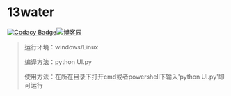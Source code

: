 # 13water

[![Codacy Badge](https://api.codacy.com/project/badge/Grade/f5a1d0c85e174b83ae85a3fcd62a7b42)](https://www.codacy.com/manual/REP1USONE/13water?utm_source=github.com&utm_medium=referral&utm_content=REP1USONE/13water&utm_campaign=Badge_Grade_Dashboard)[![博客园](https://img.shields.io/badge/%E5%8D%9A%E5%AE%A2%E5%9B%AD-REPLUSONE-brightgreen.svg)](https://www.cnblogs.com/replusone/)

>运行环境：windows/Linux
>
>编译方法：python UI.py
>
>使用方法：在所在目录下打开cmd或者powershell下输入'python UI.py'即可运行

